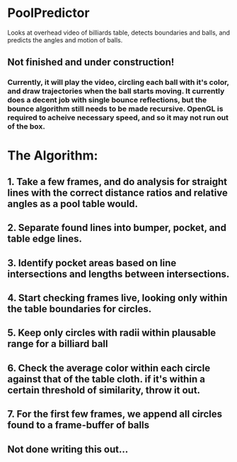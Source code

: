 # PoolPredictor
Looks at overhead video of billiards table, detects boundaries and balls, and predicts the angles and motion of balls. 

## Not finished and under construction!
### Currently, it will play the video, circling each ball with it's color, and draw trajectories when the ball starts moving. It currently does a decent job with single bounce reflections, but the bounce algorithm still needs to be made recursive. OpenGL is required to acheive necessary speed, and so it may not run out of the box.





# The Algorithm:
## 1. Take a few frames, and do analysis for straight lines with the correct distance ratios and relative angles as a pool table would.
## 2. Separate found lines into bumper, pocket, and table edge lines.
## 3. Identify pocket areas based on line intersections and lengths between intersections.
## 4. Start checking frames live, looking only within the table boundaries for circles.
## 5. Keep only circles with radii within plausable range for a billiard ball
## 6. Check the average color within each circle against that of the table cloth. if it's within a certain threshold of similarity, throw it out.
## 7. For the first few frames, we append all circles found to a frame-buffer of balls
## Not done writing this out...

